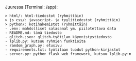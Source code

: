 Juuressa (Terminal: /app):

    > html/: html-tiedostot (ryhmittäin)
    > js_css/: javascript- ja tyylitiedostot (ryhmittäin)
    > python/: kotihakemistot (ryhmittäin)
    - .env: mahdolliset salasanat ym. piilotettava data
    - README.md: tämä tiedosto
    - glitch.json: glitch-työtilan käynnistystiedosto
    - lplib.py: kutsuu ryhmien funktioita
    - random_graph.py: etusivu
    - requirements.txt: työtilaan tuodut python-kirjastot
    - server.py: python flask web framework, kutsuu lplib.py:n